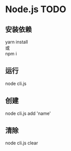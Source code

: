 # Node.js TODO
## 安装依赖
yarn install<br/>
或<br/>
npm i
## 运行
node cli.js 
## 创建
node cli.js add 'name'
## 清除
node cli.js clear